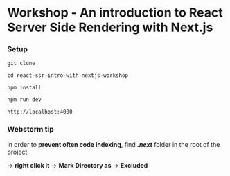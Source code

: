 # Workshop - An introduction to React Server Side Rendering with Next.js

### Setup
```
git clone

cd react-ssr-intro-with-nextjs-workshop

npm install

npm run dev

http://localhost:4000
```

### Webstorm tip
in order to **prevent often code indexing**, find **_.next_** folder in the root of the project
 
 -> **right click it** -> **Mark Directory as** -> **Excluded**

